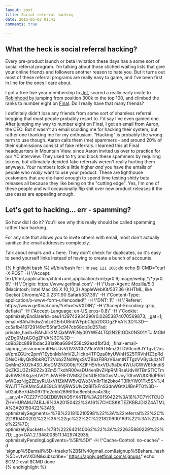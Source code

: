 ```yaml
---
layout: post
title: Social referral hacking
date: 2015-05-02 01:41
comments: true

---
```


## What the heck is social referral hacking?

Every pre-product launch or beta invitation these days has a some sort of social
referral program.  I'm talking about those cliched waiting lists that give your
online friends and followers another reason to hate you.  But it turns out most
of these referral programs are really easy to game, and I've been first in line
for the ones I care about.

I got a free five year membership to [Jet](//jet.com), scored a really early
invite to [Robinhood](//robinhood.com) by jumping from position 300k to the top
100, and climbed the ranks to number eight on [Final](//getfinal.com). Do I
really have that many friends?

I definitely didn't lose any friends from some sort of shamless referral begging
that most people probably resort to. I'd say I've even gained one. After jumping
my way to number eight on Final, I got an email from Aaron, the CEO. But it
wasn't an email scolding me for hacking their system, but rather one thanking me
for my enthusiam.  "Hacking" is probably the wrong term to use though. Aaron
calls them (me) spammers - and around 20% of their submissions consist of fake
referrals. I learned this at Final headquarters in Mountain View, since Aaron
invited us over to practice for our YC interview. They used to try and block
these spammers by requiring tokens, but ultimately decided fake referrals
weren't really hurting them anyways.  Your numbers look a little higher *and*
you have the emails of people who *really* want to use your product. These are
lighthouse customers that are die-hard enough to spend time testing shitty beta
releases all because they like being on the "cutting edge". Yes, I'm one of
these people and will occasionally flip shit over new product releases if the
use cases are appealing enough.

## Let's get to hacking... err - spamming?

So how did I do it? You'll see why this really should be called spamming rather
than hacking.

For any site that allows you to invite others with email, most don't actually
sanitize the email addresses completely.

Talk about emails and + here. They don't check for duplicates, so it's easy to
send yourself links instead of having to create a bunch of accounts.

{% highlight bash %}
#!/bin/bash
for i in `seq 121 160`;
  do
    echo $i
    CMD="curl -X POST -H \"Accept: text/html,application/xhtml+xml,application/xml;q=0.9,image/webp,*/*;q=0.8\" -H \"Origin: https://www.getfinal.com\" -H \"User-Agent: Mozilla/5.0 (Macintosh; Intel Mac OS X 10_10_3) AppleWebKit/537.36 (KHTML, like Gecko) Chrome/42.0.2311.90 Safari/537.36\" -H \"Content-Type: application/x-www-form-urlencoded\" -H \"DNT: 1\" -H \"Referer: https://www.getfinal.com/?ref=vfwVXDlN\" -H \"Accept-Encoding: gzip, deflate\" -H \"Accept-Language: en-US,en;q=0.8\" -H \"Cookie: optimizelyEndUserId=oeu1429742934290r0.02853874070569873; _gat=1; email=BAhJIhdwZmlzdGErbUBnbWFpbC5jb20GOgZFVA%3D%3D--cc5afb416729149cf55faf3c947cb68db3d257ad; private_hash=BAhJIik2MjQxMWFjNy00YWE4LTQ2N2EtODk0NS01YTJiMGMyZDg0MzAGOgZFVA%3D%3D--cd9b3bc8891bdac381a9ba6894558c92ead1bf3d; _final-email-signup_session=cmRHaUJvVDV3VGtZV1c5Vi9TMmZ3TDV0cm9JYTgvL2xsaVpmZGUrc2pmY1EybnMxNmV2L1lickp4TFQza0hyUWhHS25TRVhHZ3pRdDNsOHkyQktRbkRQT2Vob2ZNdWgxSVZBbzFBRzV6amtNTTgzVVByck4zNTQxMmZXU2h4SDJ6dDM2NG00bjFXZlFHSVhxVDJ5aDc4WUJGWW81dndiSGxZK2U3ZzR0Z2x3Zm5ITkdhR00vaDU4enBvZHpRMlRseUdvWTBnSTlCTm4vRW81SXgzeUVOYlJsWERFOVM3ZDdNUEtGbGxsMUoyT0hnWUtXRldPRVlwWGszNjg2ZEsyRUJxVHZkMW5vQWo3VnRrTld2bko4T3RtYW01Tk5SNTJ4RWJTTFdKMm5uUlE9LS1hVjRWSUIvQzBITkFnS3dnWGtXUlBnPT0%3D--b02ab8e7d450973fe2ebb2896ffbc8ee5bea4c3b; __ar_v4=7CZ27YDQIZDBVNXQ5YX4TB%3A20150422%3A16%7C7YKTCUOZHVHURAMJ74BJJ6%3A20150422%3A16%7CHCSKKTEZKBBJDI2Z4ATMLA%3A20150422%3A16; optimizelySegments=%7B%221810210598%22%3A%22referral%22%2C%221810400202%22%3A%22gc%22%2C%221820900169%22%3A%22false%22%7D; optimizelyBuckets=%7B%222642140062%22%3A%222635880229%22%7D; _ga=GA1.2.1348008511.1429742935; optimizelyPendingLogEvents=%5B%5D\" -H \"Cache-Control: no-cache\" -d 'signup%5Bemail%5D=traeko%2B$i%40gmail.com&signup%5Bshare_hash%5D=vfwVXDlN&subscribe=' https://apply.getfinal.com/signups"
    echo $CMD
    eval $CMD
  done  
{% endhighlight %}
